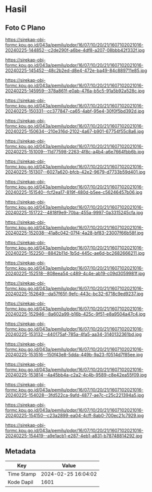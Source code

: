 # Hasil

## Foto C Plano

https://sirekap-obj-formc.kpu.go.id/043a/pemilu/pdpr/16/07/10/20/21/1607102021016-20240225-144852--c2de290f-a6be-4df8-a207-08bbb42f332f.jpg

https://sirekap-obj-formc.kpu.go.id/043a/pemilu/pdpr/16/07/10/20/21/1607102021016-20240225-145452--48c2b2ed-d8e4-472e-ba49-84c889711e85.jpg

https://sirekap-obj-formc.kpu.go.id/043a/pemilu/pdpr/16/07/10/20/21/1607102021016-20240225-145959--378a861f-e0ab-476a-b5c5-91a5b92a528c.jpg

https://sirekap-obj-formc.kpu.go.id/043a/pemilu/pdpr/16/07/10/20/21/1607102021016-20240225-150331--cc377847-ca65-4abf-95e4-30f0f5bd392d.jpg

https://sirekap-obj-formc.kpu.go.id/043a/pemilu/pdpr/16/07/10/20/21/1607102021016-20240225-150634--210e316d-2102-4a67-b901-67754f55c8a6.jpg

https://sirekap-obj-formc.kpu.go.id/043a/pemilu/pdpr/16/07/10/20/21/1607102021016-20240225-151009--11d77598-2263-4f8c-a4b4-a6e7664fbb6b.jpg

https://sirekap-obj-formc.kpu.go.id/043a/pemilu/pdpr/16/07/10/20/21/1607102021016-20240225-151307--6027a620-bfcb-42e2-9679-d7733b59d401.jpg

https://sirekap-obj-formc.kpu.go.id/043a/pemilu/pdpr/16/07/10/20/21/1607102021016-20240225-151540--fcf2ea17-819f-480d-b5ee-c56246457b06.jpg

https://sirekap-obj-formc.kpu.go.id/043a/pemilu/pdpr/16/07/10/20/21/1607102021016-20240225-151722--4818f9e9-70ba-455a-9997-0a3315245cfa.jpg

https://sirekap-obj-formc.kpu.go.id/043a/pemilu/pdpr/16/07/10/20/21/1607102021016-20240225-152038--41a8c042-07f4-4a28-bf83-23007f66b58f.jpg

https://sirekap-obj-formc.kpu.go.id/043a/pemilu/pdpr/16/07/10/20/21/1607102021016-20240225-152250--8842b11d-1b5d-445c-ae6d-bc2682666211.jpg

https://sirekap-obj-formc.kpu.go.id/043a/pemilu/pdpr/16/07/10/20/21/1607102021016-20240225-152518--808eea54-c489-4c4e-ab19-c09d3059981f.jpg

https://sirekap-obj-formc.kpu.go.id/043a/pemilu/pdpr/16/07/10/20/21/1607102021016-20240225-152649--da57f65f-9efc-443c-bc32-6718c9ed9237.jpg

https://sirekap-obj-formc.kpu.go.id/043a/pemilu/pdpr/16/07/10/20/21/1607102021016-20240225-152946--8a602a99-b16b-425c-9f51-e8a9504a47c4.jpg

https://sirekap-obj-formc.kpu.go.id/043a/pemilu/pdpr/16/07/10/20/21/1607102021016-20240225-153132--440175af-785a-4fa5-aa34-3140132361bd.jpg

https://sirekap-obj-formc.kpu.go.id/043a/pemilu/pdpr/16/07/10/20/21/1607102021016-20240225-153516--150f43e8-5dda-449b-9a23-f0514d7f85ee.jpg

https://sirekap-obj-formc.kpu.go.id/043a/pemilu/pdpr/16/07/10/20/21/1607102021016-20240225-153814--4a45bb4a-c2a2-4c4b-9589-c8e42ea55f09.jpg

https://sirekap-obj-formc.kpu.go.id/043a/pemilu/pdpr/16/07/10/20/21/1607102021016-20240225-154028--3fd522ca-9afd-4877-ae7c-c25c221394a5.jpg

https://sirekap-obj-formc.kpu.go.id/043a/pemilu/pdpr/16/07/10/20/21/1607102021016-20240225-154150--c23a2899-ea04-4cff-8ab0-700ec21c7929.jpg

https://sirekap-obj-formc.kpu.go.id/043a/pemilu/pdpr/16/07/10/20/21/1607102021016-20240225-154419--a9e1acb1-e287-4eb1-a831-b78748814292.jpg


## Metadata

| Key        | Value               |
| ---------- | ------------------- |
| Time Stamp | 2024-02-25 16:04:02 |
| Kode Dapil | 1601                |



